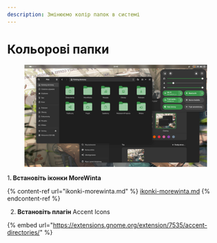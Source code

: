 ```yaml
---
description: Змінюємо колір папок в системі
---
```


# Кольорові папки

<figure><img src="../../.gitbook/assets/image (1).png" alt=""><figcaption></figcaption></figure>

&#x31;**. Встановіть іконки MoreWinta**

{% content-ref url="ikonki-morewinta.md" %}
[ikonki-morewinta.md](ikonki-morewinta.md)
{% endcontent-ref %}

2. **Встановіть плагін** Accent Icons

{% embed url="https://extensions.gnome.org/extension/7535/accent-directories/" %}
